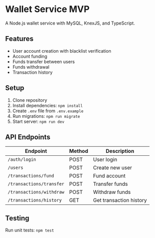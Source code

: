# Wallet Service MVP

A Node.js wallet service with MySQL, KnexJS, and TypeScript.

## Features
- User account creation with blacklist verification
- Account funding
- Funds transfer between users
- Funds withdrawal
- Transaction history

## Setup
1. Clone repository
2. Install dependencies: `npm install`
3. Create `.env` file from `.env.example`
4. Run migrations: `npm run migrate`
5. Start server: `npm run dev`

## API Endpoints
| Endpoint | Method | Description |
|----------|--------|-------------|
| `/auth/login` | POST | User login |
| `/users` | POST | Create new user |
| `/transactions/fund` | POST | Fund account |
| `/transactions/transfer` | POST | Transfer funds |
| `/transactions/withdraw` | POST | Withdraw funds |
| `/transactions/history` | GET | Get transaction history |

## Testing
Run unit tests: `npm test`